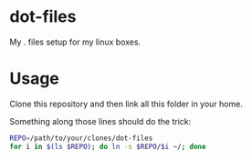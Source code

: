 # dot-files

My . files setup for my linux boxes.

# Usage

Clone this repository and then link all this folder in your home.

Something along those lines should do the trick:

```sh
REPO=/path/to/your/clones/dot-files
for i in $(ls $REPO); do ln -s $REPO/$i ~/; done
```

